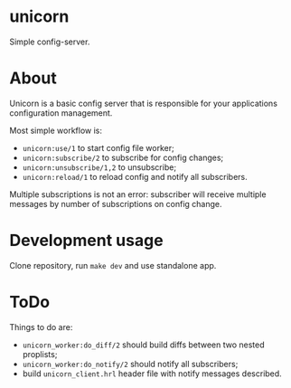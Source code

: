 unicorn
=======

Simple config-server.

About
=====

Unicorn is a basic config server that is responsible for your applications configuration management.

Most simple workflow is:

 - `unicorn:use/1` to start config file worker;
 - `unicorn:subscribe/2` to subscribe for config changes;
 - `unicorn:unsubscribe/1,2` to unsubscribe;
 - `unicorn:reload/1` to reload config and notify all subscribers.

Multiple subscriptions is not an error: subscriber will receive multiple messages by number of subscriptions on config change.

Development usage
=================

Clone repository, run `make dev` and use standalone app.

ToDo
====

Things to do are:

 - `unicorn_worker:do_diff/2` should build diffs between two nested proplists;
 - `unicorn_worker:do_notify/2` should notify all subscribers;
 - build `unicorn_client.hrl` header file with notify messages described.